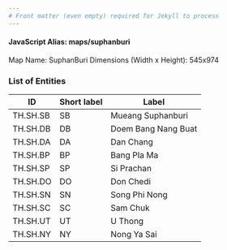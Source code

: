 ```yaml
---
# Front matter (even empty) required for Jekyll to process
---
```


#### JavaScript Alias: maps/suphanburi

Map Name: SuphanBuri
Dimensions (Width x Height): 545x974

### List of Entities

| ID       | Short label | Label               |
| -------- | ----------- | ------------------- |
| TH.SH.SB | SB          | Mueang Suphanburi   |
| TH.SH.DB | DB          | Doem Bang Nang Buat |
| TH.SH.DA | DA          | Dan Chang           |
| TH.SH.BP | BP          | Bang Pla Ma         |
| TH.SH.SP | SP          | Si Prachan          |
| TH.SH.DO | DO          | Don Chedi           |
| TH.SH.SN | SN          | Song Phi Nong       |
| TH.SH.SC | SC          | Sam Chuk            |
| TH.SH.UT | UT          | U Thong             |
| TH.SH.NY | NY          | Nong Ya Sai         |
